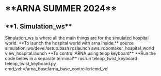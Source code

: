 <h1>**ARNA SUMMER 2024**</h1>



<h2>**1. Simulation_ws**</h2>
     Simulation_ws is where all the main things are for the simulated hospital world. 
     **To launch the hospital world with arna inside:**
     <py>source simulation_ws/devel/setup.bash
     roslaunch aws_robomaker_hospital_world view_hospital.launch </py>
     **To control ARNA using telop keyboard**
     **Run the code below in a separate terminal**
     rosrun teleop_twist_keyboard teleop_twist_keyboard.py cmd_vel:=/arna_base/arna_base_controller/cmd_vel
     
     
     
